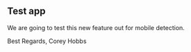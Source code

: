 ## Test app

We are going to test this new feature out for mobile detection.

Best Regards,
Corey Hobbs
